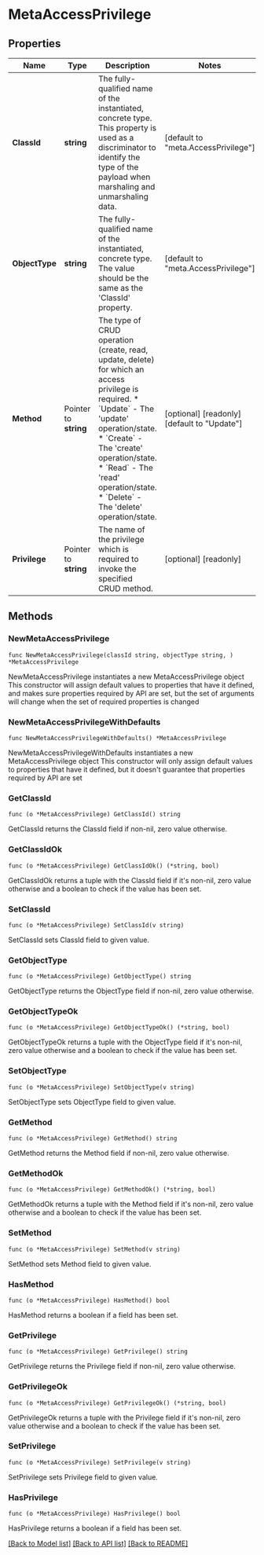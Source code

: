 # MetaAccessPrivilege

## Properties

Name | Type | Description | Notes
------------ | ------------- | ------------- | -------------
**ClassId** | **string** | The fully-qualified name of the instantiated, concrete type. This property is used as a discriminator to identify the type of the payload when marshaling and unmarshaling data. | [default to "meta.AccessPrivilege"]
**ObjectType** | **string** | The fully-qualified name of the instantiated, concrete type. The value should be the same as the &#39;ClassId&#39; property. | [default to "meta.AccessPrivilege"]
**Method** | Pointer to **string** | The type of CRUD operation (create, read, update, delete) for which an access privilege is required. * &#x60;Update&#x60; - The &#39;update&#39; operation/state. * &#x60;Create&#x60; - The &#39;create&#39; operation/state. * &#x60;Read&#x60; - The &#39;read&#39; operation/state. * &#x60;Delete&#x60; - The &#39;delete&#39; operation/state. | [optional] [readonly] [default to "Update"]
**Privilege** | Pointer to **string** | The name of the privilege which is required to invoke the specified CRUD method. | [optional] [readonly] 

## Methods

### NewMetaAccessPrivilege

`func NewMetaAccessPrivilege(classId string, objectType string, ) *MetaAccessPrivilege`

NewMetaAccessPrivilege instantiates a new MetaAccessPrivilege object
This constructor will assign default values to properties that have it defined,
and makes sure properties required by API are set, but the set of arguments
will change when the set of required properties is changed

### NewMetaAccessPrivilegeWithDefaults

`func NewMetaAccessPrivilegeWithDefaults() *MetaAccessPrivilege`

NewMetaAccessPrivilegeWithDefaults instantiates a new MetaAccessPrivilege object
This constructor will only assign default values to properties that have it defined,
but it doesn't guarantee that properties required by API are set

### GetClassId

`func (o *MetaAccessPrivilege) GetClassId() string`

GetClassId returns the ClassId field if non-nil, zero value otherwise.

### GetClassIdOk

`func (o *MetaAccessPrivilege) GetClassIdOk() (*string, bool)`

GetClassIdOk returns a tuple with the ClassId field if it's non-nil, zero value otherwise
and a boolean to check if the value has been set.

### SetClassId

`func (o *MetaAccessPrivilege) SetClassId(v string)`

SetClassId sets ClassId field to given value.


### GetObjectType

`func (o *MetaAccessPrivilege) GetObjectType() string`

GetObjectType returns the ObjectType field if non-nil, zero value otherwise.

### GetObjectTypeOk

`func (o *MetaAccessPrivilege) GetObjectTypeOk() (*string, bool)`

GetObjectTypeOk returns a tuple with the ObjectType field if it's non-nil, zero value otherwise
and a boolean to check if the value has been set.

### SetObjectType

`func (o *MetaAccessPrivilege) SetObjectType(v string)`

SetObjectType sets ObjectType field to given value.


### GetMethod

`func (o *MetaAccessPrivilege) GetMethod() string`

GetMethod returns the Method field if non-nil, zero value otherwise.

### GetMethodOk

`func (o *MetaAccessPrivilege) GetMethodOk() (*string, bool)`

GetMethodOk returns a tuple with the Method field if it's non-nil, zero value otherwise
and a boolean to check if the value has been set.

### SetMethod

`func (o *MetaAccessPrivilege) SetMethod(v string)`

SetMethod sets Method field to given value.

### HasMethod

`func (o *MetaAccessPrivilege) HasMethod() bool`

HasMethod returns a boolean if a field has been set.

### GetPrivilege

`func (o *MetaAccessPrivilege) GetPrivilege() string`

GetPrivilege returns the Privilege field if non-nil, zero value otherwise.

### GetPrivilegeOk

`func (o *MetaAccessPrivilege) GetPrivilegeOk() (*string, bool)`

GetPrivilegeOk returns a tuple with the Privilege field if it's non-nil, zero value otherwise
and a boolean to check if the value has been set.

### SetPrivilege

`func (o *MetaAccessPrivilege) SetPrivilege(v string)`

SetPrivilege sets Privilege field to given value.

### HasPrivilege

`func (o *MetaAccessPrivilege) HasPrivilege() bool`

HasPrivilege returns a boolean if a field has been set.


[[Back to Model list]](../README.md#documentation-for-models) [[Back to API list]](../README.md#documentation-for-api-endpoints) [[Back to README]](../README.md)


